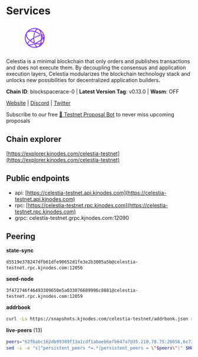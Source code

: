 # Services

<figure><img src="https://raw.githubusercontent.com/kj89/cosmos-images/main/logos/celestia.png" alt=""><figcaption></figcaption></figure>

Celestia is a minimal blockchain that only orders and publishes transactions and  does not execute them. By decoupling the consensus and application execution layers,  Celestia modularizes the blockchain technology stack and unlocks new possibilities  for decentralized application builders.

**Chain ID**: blockspacerace-0 | **Latest Version Tag**: v0.13.0 | **Wasm**: OFF

[Website](https://celestia.org) | [Discord](https://discord.gg/celestiacommunity) | [Twitter](https://twitter.com/CelestiaOrg)



Subscribe to our free [🤖 Testnet Proposal Bot](https://t.me/kjnodes_testnet_proposal_bot) to never miss upcoming proposals


## Chain explorer
[https://explorer.kjnodes.com/celestia-testnet](https://explorer.kjnodes.com/celestia-testnet)

## Public endpoints

* api: [https://celestia-testnet.api.kjnodes.com](https://celestia-testnet.api.kjnodes.com)
* rpc: [https://celestia-testnet.rpc.kjnodes.com](https://celestia-testnet.rpc.kjnodes.com)
* grpc: celestia-testnet.grpc.kjnodes.com:12090

## Peering

**state-sync**

```text
d5519e378247dfb61dfe90652d1fe3e2b3005a5b@celestia-testnet.rpc.kjnodes.com:12056
```

**seed-node**

```text
3f472746f46493309650e5a033076689996c8881@celestia-testnet.rpc.kjnodes.com:12059
```

**addrbook**
```bash
curl -Ls https://snapshots.kjnodes.com/celestia-testnet/addrbook.json > $HOME/.celestia-app/config/addrbook.json
```

**live-peers** (13)
```bash
peers="62f6abc162db99389f13a1cdf1abaeb6efb647a7@35.210.78.75:26656,6c73374cb78a543e2dd3eb218c29386392da2cf5@35.210.99.77:26656,5fa6853eb52bc3a5ff1fe56b988515d16644819a@65.21.232.33:2000,d5519e378247dfb61dfe90652d1fe3e2b3005a5b@65.109.68.190:12056,193acd7bf7049b425d7b95c24e02250fce8ad45c@65.109.92.79:11656,c054b3a758977691e284b04240efecfb5a56986b@195.201.197.4:20656,8f14ec71e1d712c912c27485a169c2519628cfb6@185.225.232.196:21656,3ef426538e3b8bfa274aa9a442583bbbda71942f@185.144.99.12:26656,5c464c8a7f4182492f3e0ab71f14c3f3a43b5f7b@176.9.157.38:26656,94b63fddfc78230f51aeb7ac34b9fb86bd042a77@46.4.53.94:30582,7135928a1a9e6cc13d139a67b4ef94c53f470e15@154.12.252.237:26656,64a3c4a25abefdd2087da0d7cd1abafe8a354953@209.97.138.19:26656,73e2aa2de6080734152b54020464fb9ba752a7dd@194.36.145.127:26656"
sed -i -e "s|^persistent_peers *=.*|persistent_peers = \"$peers\"|" $HOME/.celestia-app/config/config.toml
```
